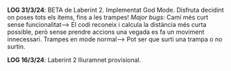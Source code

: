 **LOG 31/3/24**: BETA de Laberint 2.           Implementat God Mode. Disfruta decidint on poses tots els ítems, fins a les trampes! 
           *Major bugs*: Camí més curt sense funcionalitat--> El codi reconeix i calcula la distància més curta possible, però sense prendre accions una vegada es fa un moviment innecessari.
           Trampes en mode normal--> Pot ser que surti una trampa o no surtin. 

**LOG 16/3/24**: Laberint 2 lliuramnet provisional.
